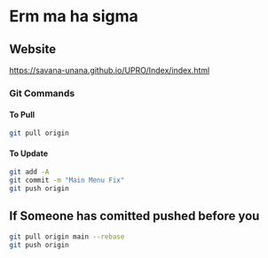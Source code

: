 # Erm ma ha sigma

## Website

<https://savana-unana.github.io/UPRO/Index/index.html>

### Git Commands

#### To Pull

``` bash
git pull origin
```

#### To Update

```bash
git add -A 
git commit -m "Main Menu Fix"
git push origin 

```

## If Someone has comitted pushed before you

 ``` bash
 git pull origin main --rebase
 git push origin
```
